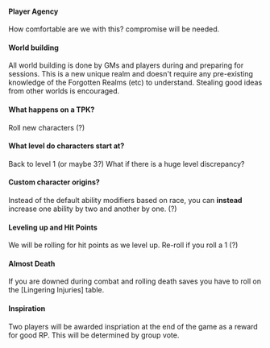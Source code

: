 #### Player Agency

How comfortable are we with this? compromise will be needed.

#### World building

All world building is done by GMs and players during and preparing for sessions.
This is a new unique realm and doesn't require any pre-existing knowledge of the Forgotten Realms (etc) to understand. Stealing good ideas from other worlds is encouraged.

#### What happens on a TPK?

Roll new characters (?)

#### What level do characters start at?

Back to level 1 (or maybe 3?)
What if there is a huge level discrepancy?

#### Custom character origins?

Instead of the default ability modifiers based on race, you can **instead** increase one ability by two and another by one.  (?)

#### Leveling up and Hit Points

We will be rolling for hit points as we level up.
Re-roll if you roll a 1 (?)

#### Almost Death

If you are downed during combat and rolling death saves you have to roll on the [Lingering Injuries] table. 

#### Inspiration

Two players will be awarded inspriation at the end of the game as a reward for good RP.
This will be determined by group vote.
